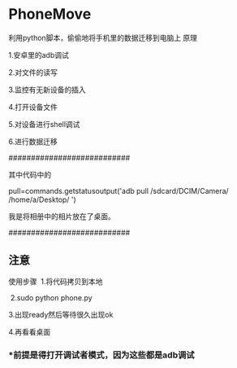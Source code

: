 # PhoneMove
利用python脚本，偷偷地将手机里的数据迁移到电脑上
原理

1.安卓里的adb调试

2.对文件的读写

3.监控有无新设备的插入

4.打开设备文件

5.对设备进行shell调试

6.进行数据迁移

###########################

其中代码中的

pull=commands.getstatusoutput('adb pull /sdcard/DCIM/Camera/ /home/a/Desktop/ ')

我是将相册中的相片放在了桌面。

###########################

## 注意
使用步骤
  1.将代码拷贝到本地
  
  2.sudo python phone.py
  
  3.出现ready然后等待很久出现ok
  
  4.再看看桌面
### *前提是得打开调试者模式，因为这些都是adb调试
